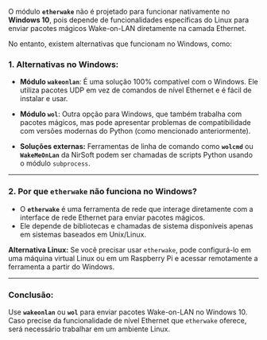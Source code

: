 O módulo **`etherwake`** não é projetado para funcionar nativamente no **Windows 10**, pois depende de funcionalidades específicas do Linux para enviar pacotes mágicos Wake-on-LAN diretamente na camada Ethernet. 

No entanto, existem alternativas que funcionam no Windows, como:

### 1. **Alternativas no Windows:**
   - **Módulo `wakeonlan`**:
     É uma solução 100% compatível com o Windows. Ele utiliza pacotes UDP em vez de comandos de nível Ethernet e é fácil de instalar e usar.

   - **Módulo `wol`**:
     Outra opção para Windows, que também trabalha com pacotes mágicos, mas pode apresentar problemas de compatibilidade com versões modernas do Python (como mencionado anteriormente).

   - **Soluções externas:**
     Ferramentas de linha de comando como **`wolcmd`** ou **`WakeMeOnLan`** da NirSoft podem ser chamadas de scripts Python usando o módulo `subprocess`.

---

### 2. **Por que `etherwake` não funciona no Windows?**
   - O **`etherwake`** é uma ferramenta de rede que interage diretamente com a interface de rede Ethernet para enviar pacotes mágicos.
   - Ele depende de bibliotecas e chamadas de sistema disponíveis apenas em sistemas baseados em Unix/Linux.

   **Alternativa Linux:** Se você precisar usar `etherwake`, pode configurá-lo em uma máquina virtual Linux ou em um Raspberry Pi e acessar remotamente a ferramenta a partir do Windows.

---

### Conclusão:
Use **`wakeonlan`** ou **`wol`** para enviar pacotes Wake-on-LAN no Windows 10. Caso precise da funcionalidade de nível Ethernet que `etherwake` oferece, será necessário trabalhar em um ambiente Linux.